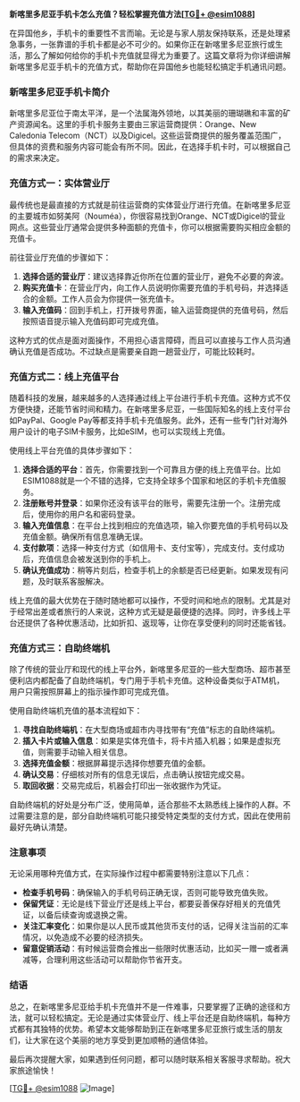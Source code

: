 **新喀里多尼亚手机卡怎么充值？轻松掌握充值方法[[TG💪+ @esim1088](https://t.me/s/esim1088)]**

在异国他乡，手机卡的重要性不言而喻。无论是与家人朋友保持联系，还是处理紧急事务，一张靠谱的手机卡都是必不可少的。如果你正在新喀里多尼亚旅行或生活，那么了解如何给你的手机卡充值就显得尤为重要了。这篇文章将为你详细讲解新喀里多尼亚手机卡的充值方式，帮助你在异国他乡也能轻松搞定手机通讯问题。

### 新喀里多尼亚手机卡简介

新喀里多尼亚位于南太平洋，是一个法属海外领地，以其美丽的珊瑚礁和丰富的矿产资源闻名。这里的手机卡服务主要由三家运营商提供：Orange、New Caledonia Telecom（NCT）以及Digicel。这些运营商提供的服务覆盖范围广，但具体的资费和服务内容可能会有所不同。因此，在选择手机卡时，可以根据自己的需求来决定。

### 充值方式一：实体营业厅

最传统也是最直接的方式就是前往运营商的实体营业厅进行充值。在新喀里多尼亚的主要城市如努美阿（Nouméa），你很容易找到Orange、NCT或Digicel的营业网点。这些营业厅通常会提供多种面额的充值卡，你可以根据需要购买相应金额的充值卡。

前往营业厅充值的步骤如下：
1. **选择合适的营业厅**：建议选择靠近你所在位置的营业厅，避免不必要的奔波。
2. **购买充值卡**：在营业厅内，向工作人员说明你需要充值的手机号码，并选择适合的金额。工作人员会为你提供一张充值卡。
3. **输入充值码**：回到手机上，打开拨号界面，输入运营商提供的充值号码，然后按照语音提示输入充值码即可完成充值。

这种方式的优点是面对面操作，不用担心语言障碍，而且可以直接与工作人员沟通确认充值是否成功。不过缺点是需要亲自跑一趟营业厅，可能比较耗时。

### 充值方式二：线上充值平台

随着科技的发展，越来越多的人选择通过线上平台进行手机卡充值。这种方式不仅方便快捷，还能节省时间和精力。在新喀里多尼亚，一些国际知名的线上支付平台如PayPal、Google Pay等都支持手机卡充值服务。此外，还有一些专门针对海外用户设计的电子SIM卡服务，比如eSIM，也可以实现线上充值。

使用线上平台充值的具体步骤如下：
1. **选择合适的平台**：首先，你需要找到一个可靠且方便的线上充值平台。比如ESIM1088就是一个不错的选择，它支持全球多个国家和地区的手机卡充值服务。
2. **注册账号并登录**：如果你还没有该平台的账号，需要先注册一个。注册完成后，使用你的用户名和密码登录。
3. **输入充值信息**：在平台上找到相应的充值选项，输入你要充值的手机号码以及充值金额。确保所有信息准确无误。
4. **支付款项**：选择一种支付方式（如信用卡、支付宝等），完成支付。支付成功后，充值信息会被发送到你的手机上。
5. **确认充值成功**：稍等片刻后，检查手机上的余额是否已经更新。如果发现有问题，及时联系客服解决。

线上充值的最大优势在于随时随地都可以操作，不受时间和地点的限制。尤其是对于经常出差或者旅行的人来说，这种方式无疑是最便捷的选择。同时，许多线上平台还提供了各种优惠活动，比如折扣、返现等，让你在享受便利的同时还能省钱。

### 充值方式三：自助终端机

除了传统的营业厅和现代的线上平台外，新喀里多尼亚的一些大型商场、超市甚至便利店内都配备了自助终端机，专门用于手机卡充值。这种设备类似于ATM机，用户只需按照屏幕上的指示操作即可完成充值。

使用自助终端机充值的基本流程如下：
1. **寻找自助终端机**：在大型商场或超市内寻找带有“充值”标志的自助终端机。
2. **插入卡片或输入信息**：如果是实体充值卡，将卡片插入机器；如果是虚拟充值，则需要手动输入相关信息。
3. **选择充值金额**：根据屏幕提示选择你想要充值的金额。
4. **确认交易**：仔细核对所有的信息无误后，点击确认按钮完成交易。
5. **取回收据**：交易完成后，机器会打印出一张收据作为凭证。

自助终端机的好处是分布广泛，使用简单，适合那些不太熟悉线上操作的人群。不过需要注意的是，部分自助终端机可能只接受特定类型的支付方式，因此在使用前最好先确认清楚。

### 注意事项

无论采用哪种充值方式，在实际操作过程中都需要特别注意以下几点：
- **检查手机号码**：确保输入的手机号码正确无误，否则可能导致充值失败。
- **保留凭证**：无论是线下营业厅还是线上平台，都要妥善保存好相关的充值凭证，以备后续查询或退换之需。
- **关注汇率变化**：如果你是以人民币或其他货币支付的话，记得关注当前的汇率情况，以免造成不必要的经济损失。
- **留意促销活动**：有时候运营商会推出一些限时优惠活动，比如买一赠一或者满减等，合理利用这些活动可以帮助你节省开支。

### 结语

总之，在新喀里多尼亚给手机卡充值并不是一件难事，只要掌握了正确的途径和方法，就可以轻松搞定。无论是通过实体营业厅、线上平台还是自助终端机，每种方式都有其独特的优势。希望本文能够帮助到正在新喀里多尼亚旅行或生活的朋友们，让大家在这个美丽的地方享受到更加顺畅的通信体验。

最后再次提醒大家，如果遇到任何问题，都可以随时联系相关客服寻求帮助。祝大家旅途愉快！

[[TG💪+ @esim1088](https://t.me/s/esim1088) ![Image](https://i.postimg.cc/4NQfJmqS/Snipaste-2025-05-13-00-14-12.png)]